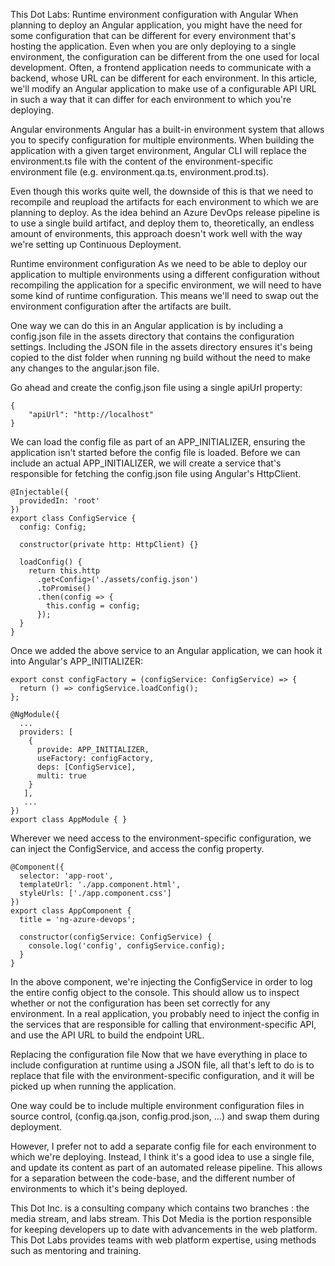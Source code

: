 This Dot Labs: Runtime environment configuration with Angular
When planning to deploy an Angular application, you might have the need for some configuration that can be different for every environment that's hosting the application. Even when you are only deploying to a single environment, the configuration can be different from the one used for local development. Often, a frontend application needs to communicate with a backend, whose URL can be different for each environment. In this article, we'll modify an Angular application to make use of a configurable API URL in such a way that it can differ for each environment to which you're deploying.

Angular environments
Angular has a built-in environment system that allows you to specify configuration for multiple environments. When building the application with a given target environment, Angular CLI will replace the environment.ts file with the content of the environment-specific environment file (e.g. environment.qa.ts, environment.prod.ts).

Even though this works quite well, the downside of this is that we need to recompile and reupload the artifacts for each environment to which we are planning to deploy. As the idea behind an Azure DevOps release pipeline is to use a single build artifact, and deploy them to, theoretically, an endless amount of environments, this approach doesn't work well with the way we're setting up Continuous Deployment.

Runtime environment configuration
As we need to be able to deploy our application to multiple environments using a different configuration without recompiling the application for a specific environment, we will need to have some kind of runtime configuration. This means we'll need to swap out the environment configuration after the artifacts are built.

One way we can do this in an Angular application is by including a config.json file in the assets directory that contains the configuration settings. Including the JSON file in the assets directory ensures it's being copied to the dist folder when running ng build without the need to make any changes to the angular.json file.

Go ahead and create the config.json file using a single apiUrl property:

    {
        "apiUrl": "http://localhost"
    }
We can load the config file as part of an APP_INITIALIZER, ensuring the application isn't started before the config file is loaded. Before we can include an actual APP_INITIALIZER, we will create a service that's responsible for fetching the config.json file using Angular's HttpClient.

    @Injectable({
      providedIn: 'root'
    })
    export class ConfigService {
      config: Config;
    
      constructor(private http: HttpClient) {}
    
      loadConfig() {
        return this.http
          .get<Config>('./assets/config.json')
          .toPromise()
          .then(config => {
            this.config = config;
          });
      }
    }
Once we added the above service to an Angular application, we can hook it into Angular's APP_INITIALIZER:

    export const configFactory = (configService: ConfigService) => {
      return () => configService.loadConfig();
    };
    
    @NgModule({
      ...
      providers: [
        {
          provide: APP_INITIALIZER,
          useFactory: configFactory,
          deps: [ConfigService],
          multi: true
        }
       ],
       ...
    })
    export class AppModule { }
Wherever we need access to the environment-specific configuration, we can inject the ConfigService, and access the config property.

    @Component({
      selector: 'app-root',
      templateUrl: './app.component.html',
      styleUrls: ['./app.component.css']
    })
    export class AppComponent {
      title = 'ng-azure-devops';
    
      constructor(configService: ConfigService) {
        console.log('config', configService.config);
      }
    }
In the above component, we're injecting the ConfigService in order to log the entire config object to the console. This should allow us to inspect whether or not the configuration has been set correctly for any environment. In a real application, you probably need to inject the config in the services that are responsible for calling that environment-specific API, and use the API URL to build the endpoint URL.

Replacing the configuration file
Now that we have everything in place to include configuration at runtime using a JSON file, all that's left to do is to replace that file with the environment-specific configuration, and it will be picked up when running the application.

One way could be to include multiple environment configuration files in source control, (config.qa.json, config.prod.json, ...) and swap them during deployment.

However, I prefer not to add a separate config file for each environment to which we're deploying. Instead, I think it's a good idea to use a single file, and update its content as part of an automated release pipeline. This allows for a separation between the code-base, and the different number of environments to which it's being deployed.

This Dot Inc. is a consulting company which contains two branches : the media stream, and labs stream. This Dot Media is the portion responsible for keeping developers up to date with advancements in the web platform. This Dot Labs provides teams with web platform expertise, using methods such as mentoring and training.